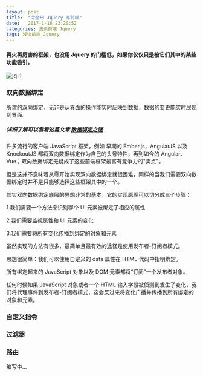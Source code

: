 ```yaml
---
layout: post
title:  "完全用 Jquery 写前端"
date:   2017-1-16 23:20:52
categories: 浅谈前端 Jquery
tags: 浅谈前端 Jquery
---
```

#### 再火再厉害的框架，也没用 Jquery 的门槛低，如果你仅仅只是被它们其中的某些功能吸引。

![jq-1](http://i.imgur.com/x0MrkuJ.jpg)

### 双向数据绑定

所谓的双向绑定，无非是从界面的操作能实时反映到数据，数据的变更能实时展现到界面。

##### 详细了解可以看看这篇文章 [数据绑定之谜](http://fsux.me/js/%E6%B5%85%E8%B0%88%E5%89%8D%E7%AB%AF/%E6%B7%B1%E5%85%A5%E6%B5%85%E5%87%BA/2016/11/02/Data-Binding-Puzzle.html "数据绑定之谜")


许多流行的客户端 JavaScript 框架，例如 早期的 Ember.js，AngularJS 以及 KnockoutJS 都将双向数据绑定作为自己的头号特性，再到如今的 Angular、Vue；双向数据绑定无疑成了这些前端框架最富有竞争力的"卖点"。

但是这并不意味着从零开始实现双向数据绑定就很困难，同样的当我们需要双向数据绑定时并不是只能够选择这些框架其中的一个。

其实双向数据绑定底层的思想非常的基本，它的实现原理可以切分成三个步骤：

1.我们需要一个方法来识别哪个 UI 元素被绑定了相应的属性

2.我们需要监视属性和 UI 元素的变化

3.我们需要将所有变化传播到绑定的对象和元素

虽然实现的方法有很多，最简单且最有效的途径是使用发布者-订阅者模式。

思想很简单：我们可以使用自定义的 data 属性在 HTML 代码中指明绑定。

所有绑定起来的 JavaScript 对象以及 DOM 元素都将“订阅”一个发布者对象。

任何时候如果 JavaScript 对象或者一个 HTML 输入字段被侦测到发生了变化，我们将代理事件到发布者-订阅者模式，这会反过来将变化广播并传播到所有绑定的对象和元素。



### 自定义指令

### 过滤器

### 路由


编写中...
